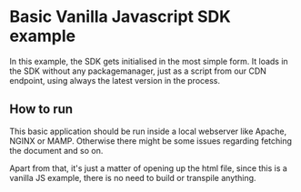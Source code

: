 # Basic Vanilla Javascript SDK example

In this example, the SDK gets initialised in the most simple form.
It loads in the SDK without any packagemanager, just as a script from our CDN endpoint, using always the latest version in the process.

## How to run

This basic application should be run inside a local webserver like Apache, NGINX or MAMP.
Otherwise there might be some issues regarding fetching the document and so on.

Apart from that, it's just a matter of opening up the html file, since this is a vanilla JS example, there is no need to build or transpile anything.
